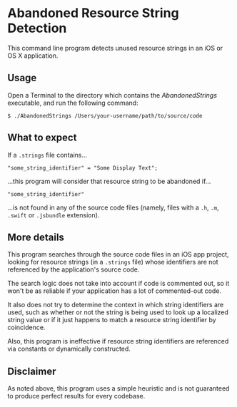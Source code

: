 # Abandoned Resource String Detection
This command line program detects unused resource strings in an iOS or OS X application.

## Usage
Open a Terminal to the directory which contains the *AbandonedStrings* executable, and run the following command:

`$ ./AbandonedStrings /Users/your-username/path/to/source/code`

## What to expect
If a `.strings` file contains… 

`"some_string_identifier" = "Some Display Text";`

…this program will consider that resource string to be abandoned if…

`"some_string_identifier"`

…is not found in any of the source code files (namely, files with a `.h`, `.m`, `.swift` or `.jsbundle` extension).

## More details
This program searches through the source code files in an iOS app project, looking for resource strings (in a `.strings` file) whose identifiers are not referenced by the application's source code. 

The search logic does not take into account if code is commented out, so it won't be as reliable if your application has a lot of commented-out code. 

It also does not try to determine the context in which string identifiers are used, such as whether or not the string is being used to look up a localized string value or if it just happens to match a resource string identifier by coincidence. 

Also, this program is ineffective if resource string identifiers are referenced via constants or dynamically constructed.

## Disclaimer
As noted above, this program uses a simple heuristic and is not guaranteed to produce perfect results for every codebase.
